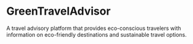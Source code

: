 # GreenTravelAdvisor
A travel advisory platform that provides eco-conscious travelers with information on eco-friendly destinations and sustainable travel options.
